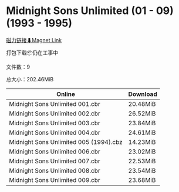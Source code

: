 # Midnight Sons Unlimited (01 - 09) (1993 - 1995)

[磁力链接⬇Magnet Link](magnet:?xt=urn:btih:3ebc2ec2d5218454defec8805a8521e697317672&dn=Midnight%20Sons%20Unlimited%20%2801%20-%2009%29%20%281993%20-%201995%29)

打包下载📦仍在工事中

文件数：9

总大小：202.46MiB

Online | Download
--- | ---
Midnight Sons Unlimited 001.cbr | 20.48MiB
Midnight Sons Unlimited 002.cbr | 26.52MiB
Midnight Sons Unlimited 003.cbr | 23.84MiB
Midnight Sons Unlimited 004.cbr | 24.61MiB
Midnight Sons Unlimited 005 (1994).cbz | 14.23MiB
Midnight Sons Unlimited 006.cbr | 23.02MiB
Midnight Sons Unlimited 007.cbr | 22.53MiB
Midnight Sons Unlimited 008.cbr | 23.54MiB
Midnight Sons Unlimited 009.cbr | 23.68MiB